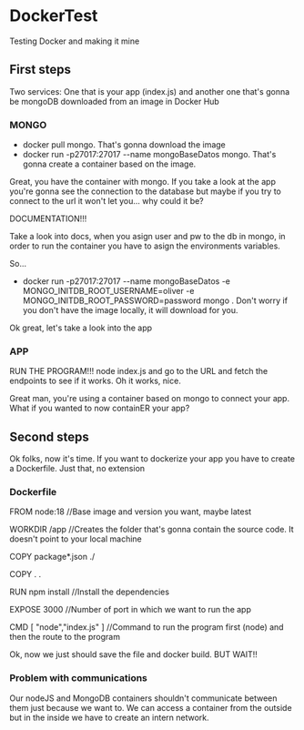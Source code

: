 # DockerTest
Testing Docker and making it mine

## First steps

Two services: One that is your app (index.js) and another one that's gonna be mongoDB downloaded from an image in Docker Hub

### MONGO

- docker pull mongo. That's gonna download the image
- docker run -p27017:27017 --name mongoBaseDatos mongo. That's gonna create a container based on the image.

Great, you have the container with mongo. If you take a look at the app you're gonna see the connection to the database but maybe if you try to connect to the url it won't let you... why could it be?

DOCUMENTATION!!!

Take a look into docs, when you asign user and pw to the db in mongo, in order to run the container you have to asign the environments variables.

So...

- docker run -p27017:27017 --name mongoBaseDatos -e MONGO_INITDB_ROOT_USERNAME=oliver -e MONGO_INITDB_ROOT_PASSWORD=password mongo . Don't worry if you don't have the image locally, it will download for you.

Ok great, let's take a look into the app

### APP

RUN THE PROGRAM!!! node index.js and go to the URL and fetch the endpoints to see if it works. Oh it works, nice.

Great man, you're using a container based on mongo to connect your app. What if you wanted to now containER your app?

## Second steps

Ok folks, now it's time. If you want to dockerize your app you have to create a Dockerfile. Just that, no extension

### Dockerfile

FROM node:18 //Base image and version you want, maybe latest

WORKDIR /app //Creates the folder that's gonna contain the source code. It doesn't point to your local machine

COPY package*.json ./

COPY . .

RUN npm install //Install the dependencies

EXPOSE 3000 //Number of port in which we want to run the app

CMD [ "node","index.js" ] //Command to run the program first (node) and then the route to the program

Ok, now we just should save the file and docker build. BUT WAIT!!

### Problem with communications

Our nodeJS and MongoDB containers shouldn't communicate between them just because we want to. We can access a container from the outside but in the inside we have to create an intern network.

